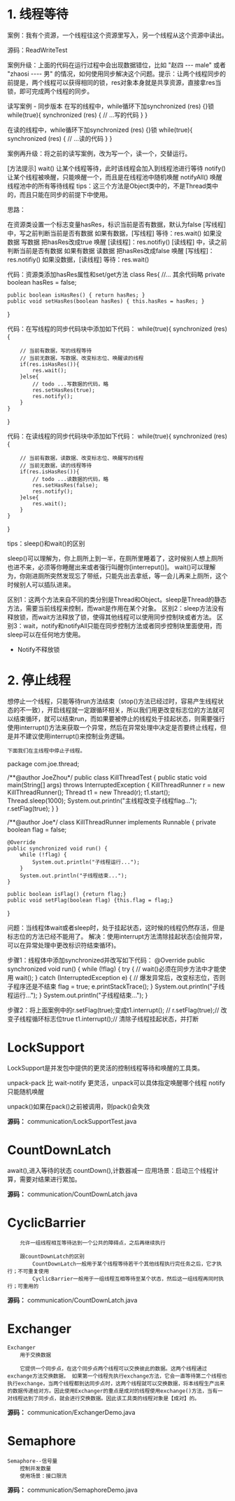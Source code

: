 # 1. 线程等待

案例：我有个资源，一个线程往这个资源里写入，另一个线程从这个资源中读出。

源码：ReadWriteTest


案例升级：上面的代码在运行过程中会出现数据错位，比如 "赵四 --- male" 或者 "zhaosi ---- 男" 的情况，如何使用同步解决这个问题。提示：让两个线程同步的前提是，两个线程可以获得相同的锁，res对象本身就是共享资源，直接拿res当锁，即可完成两个线程的同步。

读写案例 - 同步版本
在写的线程中，while循环下加synchronized (res) {}锁
while(true){
    synchronized (res) {
        // ...写的代码
    }
}


在读的线程中，while循环下加synchronized (res) {}锁
while(true){
    synchronized (res) {
        // ...读的代码
    }
}


案例再升级：将之前的读写案例，改为写一个，读一个，交替运行。

[方法提示]
wait() 让某个线程等待，此时该线程会加入到线程池进行等待
notify() 让某个线程被唤醒，只能唤醒一个，而且是在线程池中随机唤醒
notifyAll() 唤醒线程池中的所有等待线程
tips：这三个方法是Object类中的，不是Thread类中的，而且只能在同步的前提下中使用。

思路：

在资源类设置一个标志变量hasRes，标识当前是否有数据，默认为false
[写线程] 中，写之前判断当前是否有数据
如果有数据，[写线程] 等待：res.wait()
如果没数据
写数据
把hasRes改成true
唤醒 [读线程]：res.notifiy()
[读线程] 中，读之前判断当前是否有数据
如果有数据
读数据
把hasRes改成false
唤醒 [写线程]：res.notifiy()
如果没数据，[读线程] 等待：res.wait()

代码：资源类添加hasRes属性和set/get方法
class Res{
    //... 其余代码略
    private boolean hasRes = false;
    
    public boolean isHasRes() { return hasRes; }
    public void setHasRes(boolean hasRes) { this.hasRes = hasRes; }
}


代码：在写线程的同步代码块中添加如下代码：
while(true){
    synchronized (res) {
        
        // 当前有数据，写的线程等待
        // 当前无数据，写数据、改变标志位、唤醒读的线程
        if(res.isHasRes()){
            res.wait();
        }else{
            // todo ...写数据的代码，略
            res.setHasRes(true);
            res.notify();
        }
    }
}


代码：在读线程的同步代码块中添加如下代码：
while(true){
    synchronized (res) {
        
        // 当前有数据，读数据、改变标志位、唤醒写的线程
        // 当前无数据，读的线程等待
        if(res.isHasRes()){
            // todo ...读数据的代码，略
            res.setHasRes(false);
            res.notify();
        }else{
            res.wait();
        }
    }
}


tips：sleep()和wait()的区别

sleep()可以理解为，你上厕所上到一半，在厕所里睡着了，这时候别人想上厕所也进不来，必须等你睡醒出来或者强行叫醒你[interreput()]。
wait()可以理解为，你刚进厕所突然发现忘了带纸，只能先出去拿纸，等一会儿再来上厕所，这个时候别人可以插队进来。

区别1：这两个方法来自不同的类分别是Thread和Object。sleep是Thread的静态方法，需要当前线程来控制，而wait是作用在某个对象。
区别2：sleep方法没有释放锁，而wait方法释放了锁，使得其他线程可以使用同步控制块或者方法。
区别3：wait，notify和notifyAll只能在同步控制方法或者同步控制块里面使用，而sleep可以在任何地方使用。
- Notify不释放锁


# 2. 停止线程

想停止一个线程，只能等待run方法结束（stop()方法已经过时，容易产生线程状态的不一致），开启线程就一定跟循环相关，所以我们用更改变标志位的方法就可以结束循环，就可以结束run，而如果要被停止的线程处于挂起状态，则需要强行使用interrupt()方法来获取一个异常，然后在异常处理中决定是否要终止线程，但是并不建议使用interrupt()来控制业务逻辑。

 	下面我们在主线程中停止子线程。
package com.joe.thread;

/**@author JoeZhou*/
public class KillThreadTest {
    public static void main(String[] args) throws InterruptedException {
        KillThreadRunner r = new KillThreadRunner();
        Thread t1 = new Thread(r);
        t1.start();
        Thread.sleep(1000);
        System.out.println("主线程改变子线程flag...");
        r.setFlag(true);
    }
}

/**@author Joe*/
class KillThreadRunner implements Runnable {
    private boolean flag = false;

    @Override
    public synchronized void run() {
        while (!flag) {
            System.out.println("子线程运行...");
        }
        System.out.println("子线程结束...");
    }

    public boolean isFlag() {return flag;}
    public void setFlag(boolean flag) {this.flag = flag;}
}


问题：当线程体wait或者sleep时，处于挂起状态，这时候的线程仍然存活，但是标志位的方法已经不能用了。
解决：使用interrupt方法清除挂起状态(会抛异常，可以在异常处理中更改标识符结束循环)。

步骤1：线程体中添加synchronized并改写如下代码：
@Override
public synchronized void run() {
    while (!flag) {
        try {
            // wait()必须在同步方法中才能使用
            wait();
        } catch (InterruptedException e) {
            // 爆发异常后，改变标志位，否则子程序还是不结束
            flag = true;
            e.printStackTrace();
        }
        System.out.println("子线程运行...");
    }
    System.out.println("子线程结束...");
}


步骤2：将上面案例中的r.setFlag(true);变成t1.interrupt();
// r.setFlag(true);// 改变子线程循环标志位true
t1.interrupt();// 清除子线程挂起状态，并打断

# LockSupport

LockSupport是并发包中提供的更灵活的控制线程等待和唤醒的工具类。

unpack-pack 比 wait-notify 更灵活，unpack可以具体指定唤醒哪个线程
notify只能随机唤醒

unpack()如果在pack()之前被调用，则pack()会失效

**源码：** communication/LockSupportTest.java

# CountDownLatch

await(),进入等待的状态
countDown(),计数器减一
应用场景：启动三个线程计算，需要对结果进行累加。

**源码：** communication/CountDownLatch.java

# CyclicBarrier

		允许一组线程相互等待达到一个公共的障碍点，之后再继续执行
		
		跟countDownLatch的区别
			CountDownLatch一般用于某个线程等待若干个其他线程执行完任务之后，它才执行；不可重复使用
			CyclicBarrier一般用于一组线程互相等待至某个状态，然后这一组线程再同时执行；可重用的

**源码：** communication/CountDownLatch.java

# Exchanger

	Exchanger
		用于交换数据

		它提供一个同步点，在这个同步点两个线程可以交换彼此的数据。这两个线程通过exchange方法交换数据， 如果第一个线程先执行exchange方法，它会一直等待第二个线程也执行exchange，当两个线程都到达同步点时，这两个线程就可以交换数据，将本线程生产出来的数据传递给对方。因此使用Exchanger的重点是成对的线程使用exchange()方法，当有一对线程达到了同步点，就会进行交换数据。因此该工具类的线程对象是【成对】的。

**源码：** communication/ExchangerDemo.java

# Semaphore

	Semaphore--信号量
		控制并发数量
		使用场景：接口限流

**源码：** communication/SemaphoreDemo.java
